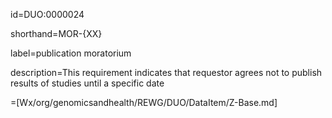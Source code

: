id=DUO:0000024

shorthand=MOR-{XX}

label=publication moratorium

description=This requirement indicates that requestor agrees not to publish results of studies until a specific date

=[Wx/org/genomicsandhealth/REWG/DUO/DataItem/Z-Base.md]
